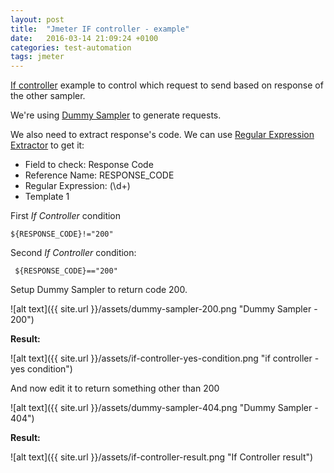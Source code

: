 ```yaml
---
layout: post
title:  "Jmeter IF controller - example"
date:   2016-03-14 21:09:24 +0100
categories: test-automation
tags: jmeter
---
```


[If controller](http://jmeter.apache.org/usermanual/component_reference.html#If_Controller)  example to control which request to send based on response of the other sampler.

We're using [Dummy Sampler](http://jmeter-plugins.org/wiki/DummySampler/) to generate requests.

We also need to extract response's code. We can use [Regular Expression Extractor](http://jmeter.apache.org/usermanual/regular_expressions.htm) to get it:


* Field to check: Response Code
* Reference Name: RESPONSE_CODE
* Regular Expression: (\d+)
* Template $1$


First *If Controller* condition

	${RESPONSE_CODE}!="200"
	
Second *If Controller* condition:

	 ${RESPONSE_CODE}=="200"
	 
Setup Dummy Sampler to return code 200.

![alt text]({{ site.url }}/assets/dummy-sampler-200.png "Dummy Sampler - 200")

**Result:**

![alt text]({{ site.url }}/assets/if-controller-yes-condition.png "if controller - yes condition")

And now edit it to return something other than 200

![alt text]({{ site.url }}/assets/dummy-sampler-404.png "Dummy Sampler - 404")

**Result:**

![alt text]({{ site.url }}/assets/if-controller-result.png "If Controller result")


 











